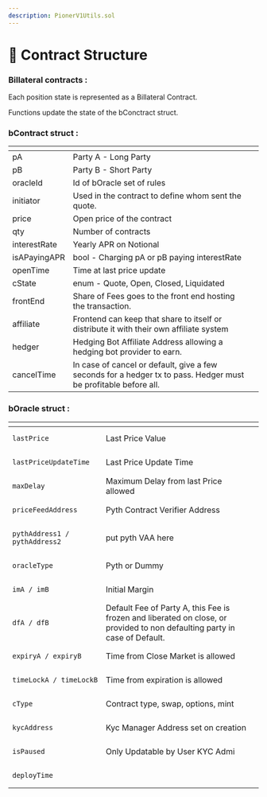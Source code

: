 ```yaml
---
description: PionerV1Utils.sol
---
```


# 📜 Contract Structure

### Billateral contracts :

Each position state is represented as a Billateral Contract.

Functions update the state of the bConctract struct.

### bContract struct :&#x20;

<table><thead><tr><th></th><th></th><th data-hidden></th></tr></thead><tbody><tr><td>pA</td><td>Party A - Long Party</td><td></td></tr><tr><td>pB</td><td>Party B - Short Party</td><td></td></tr><tr><td>oracleId</td><td>Id of bOracle set of rules</td><td></td></tr><tr><td>initiator</td><td>Used in the contract to define whom sent the quote.</td><td></td></tr><tr><td>price</td><td>Open price of the contract</td><td></td></tr><tr><td>qty</td><td>Number of contracts</td><td></td></tr><tr><td>interestRate</td><td>Yearly APR on Notional</td><td></td></tr><tr><td>isAPayingAPR</td><td>bool - Charging pA or pB paying interestRate</td><td></td></tr><tr><td>openTime</td><td>Time at last price update</td><td></td></tr><tr><td>cState</td><td>enum - Quote, Open, Closed, Liquidated</td><td></td></tr><tr><td>frontEnd</td><td>Share of Fees goes to the front end hosting the transaction.</td><td></td></tr><tr><td>affiliate</td><td>Frontend can keep that share to itself or distribute it with their own affiliate system</td><td></td></tr><tr><td>hedger</td><td>Hedging Bot Affiliate Address allowing a hedging bot provider to earn.</td><td></td></tr><tr><td>cancelTime</td><td>In case of cancel or default, give a few seconds for a hedger tx to pass. Hedger must be profitable before all.</td><td></td></tr></tbody></table>

### bOracle struct :

<table data-header-hidden><thead><tr><th></th><th></th><th data-hidden></th></tr></thead><tbody><tr><td><pre><code>lastPrice
</code></pre></td><td>Last Price Value</td><td></td></tr><tr><td><pre><code>lastPriceUpdateTime
</code></pre></td><td>Last Price Update Time</td><td></td></tr><tr><td><pre><code>maxDelay
</code></pre></td><td>Maximum Delay from last Price allowed</td><td></td></tr><tr><td><pre><code>priceFeedAddress
</code></pre></td><td>Pyth Contract Verifier Address</td><td></td></tr><tr><td><pre><code>pythAddress1 / pythAddress2
</code></pre></td><td>put pyth VAA here</td><td></td></tr><tr><td><pre><code>oracleType
</code></pre></td><td>Pyth or Dummy</td><td></td></tr><tr><td><pre><code>imA / imB
</code></pre></td><td>Initial Margin</td><td></td></tr><tr><td><pre><code>dfA / dfB
</code></pre></td><td>Default Fee of Party A, this Fee is frozen and liberated on close, or provided to non defaulting party in case of Default.</td><td></td></tr><tr><td><pre><code>expiryA / expiryB
</code></pre></td><td>Time from Close Market is allowed</td><td></td></tr><tr><td><pre><code>timeLockA / timeLockB
</code></pre></td><td>Time from expiration is allowed</td><td></td></tr><tr><td><pre><code>cType
</code></pre></td><td>Contract type, swap, options, mint</td><td></td></tr><tr><td><pre><code>kycAddress
</code></pre></td><td>Kyc Manager Address set on creation</td><td></td></tr><tr><td><pre><code>isPaused
</code></pre></td><td>Only Updatable by User KYC Admi</td><td></td></tr><tr><td><pre><code>deployTime
</code></pre></td><td></td><td></td></tr></tbody></table>
